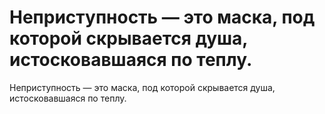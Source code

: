# Неприступность — это маска, под которой скрывается душа, истосковавшаяся по теплу.

Неприступность — это маска, под которой скрывается душа, истосковавшаяся по теплу.
